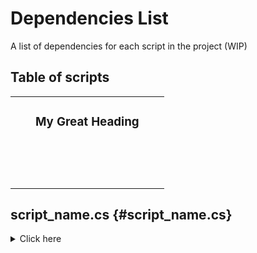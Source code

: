 # Dependencies List

A list of dependencies for each script in the project (WIP)

## Table of scripts

|   |   |   |   |   |
|---|---|---|---|---|
|   |   |<h3 id="script_name.cs">My Great Heading</h3>   |   |   |
|   |   |   |   |   |
|   |   |   |   |   |
|   |   |   |   |   |
|   |   |   |   |   |
|   |   |   |   |   |
|   |   |   |   |   |
|   |   |   |   |   |
|   |   |   |   |   |
|   |   |   |   |   |
|   |   |   |   |   |
|   |   |   |   |   |
|   |   |   |   |   |

## script_name.cs {#script_name.cs}
<details>
  <summary> Click here </summary>
  
| Dependencies    |
|-----------------|
| script_name.cs  |
| script_name.cs  |
| script_name.cs  |
| script_name.cs  |
</details>